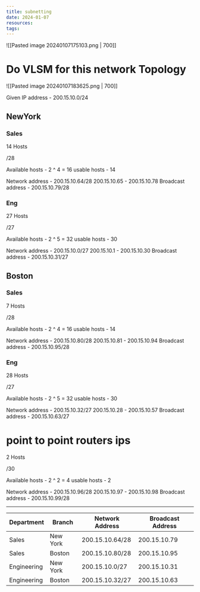 ```yaml
---
title: subnetting
date: 2024-01-07
resources: 
tags:
---
```

![[Pasted image 20240107175103.png | 700]]

# Do VLSM for this network Topology

![[Pasted image 20240107183625.png | 700]]

Given IP address - 200.15.10.0/24
## NewYork
### Sales

14 Hosts

/28

Available hosts - 2 ^ 4 = 16
usable hosts - 14

Network address - 200.15.10.64/28
200.15.10.65 - 200.15.10.78
Broadcast address - 200.15.10.79/28
### Eng

27 Hosts

/27

Available hosts - 2 ^ 5 = 32
usable hosts - 30

Network address - 200.15.10.0/27
200.15.10.1 - 200.15.10.30
Broadcast address - 200.15.10.31/27
## Boston

### Sales

7 Hosts

/28

Available hosts - 2 ^ 4 = 16
usable hosts - 14

Network address - 200.15.10.80/28
200.15.10.81 - 200.15.10.94
Broadcast address - 200.15.10.95/28
### Eng

28 Hosts

/27

Available hosts - 2 ^ 5 = 32
usable hosts - 30

Network address - 200.15.10.32/27
200.15.10.28 - 200.15.10.57
Broadcast address - 200.15.10.63/27

# point to point routers ips

2 Hosts

/30

Available hosts - 2 ^ 2 = 4
usable hosts - 2

Network address - 200.15.10.96/28
200.15.10.97 - 200.15.10.98
Broadcast address - 200.15.10.99/28

---

|Department|Branch|Network Address|Broadcast Address|
|---|---|---|---|
|Sales|New York|200.15.10.64/28|200.15.10.79|
|Sales|Boston|200.15.10.80/28|200.15.10.95|
|Engineering|New York|200.15.10.0/27|200.15.10.31|
|Engineering|Boston|200.15.10.32/27|200.15.10.63